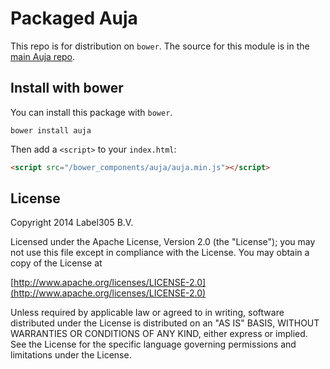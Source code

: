 Packaged Auja
==========

This repo is for distribution on `bower`. The source for this module is in the
[main Auja repo](https://github.com/Label305/Auja).

## Install with bower

You can install this package with `bower`.

```shell
bower install auja
```

Then add a `<script>` to your `index.html`:

```html
<script src="/bower_components/auja/auja.min.js"></script>
```

## License

Copyright 2014 Label305 B.V.

Licensed under the Apache License, Version 2.0 (the "License");
you may not use this file except in compliance with the License.
You may obtain a copy of the License at

[http://www.apache.org/licenses/LICENSE-2.0](http://www.apache.org/licenses/LICENSE-2.0)

Unless required by applicable law or agreed to in writing, software
distributed under the License is distributed on an "AS IS" BASIS,
WITHOUT WARRANTIES OR CONDITIONS OF ANY KIND, either express or implied.
See the License for the specific language governing permissions and
limitations under the License.
